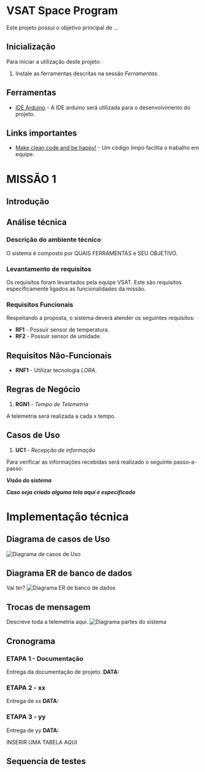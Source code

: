 # VSAT Space Program

Este projeto possui o objetivo principal de ...

## Inicialização
Para iniciar a utilização deste projeto:
1. Instale as ferramentas descritas na sessão *Ferramentas*.

## Ferramentas
* [IDE Arduino](https://www.arduino.cc/en/main/software) - A IDE arduino será utilizada para o desenvolvimento do projeto.

## Links importantes
* [Make clean code and be happy!](https://medium.com/coding-skills/clean-code-101-meaningful-names-and-functions-bf450456d90c) -  Um código limpo facilita o trabalho em equipe.

# MISSÃO 1

## Introdução

## Análise técnica

### Descrição do ambiente técnico

O sistema é composto por QUAIS FERRAMENTAS e SEU OBJETIVO.

### Levantamento de requisitos  
Os requisitos foram levantados pela equipe VSAT. Este são requisitos especificamente ligados as funcionalidades da missão.

### Requisitos Funcionais
Respeitando a proposta, o sistema deverá atender os seguintes requisitos:

* **RF1** - Possuir sensor de temperatura.
* **RF2** - Possuir sensor de umidade.

## Requisitos Não-Funcionais

* **RNF1** - Utilizar tecnologia *LORA*.

## Regras de Negócio

1. **RGN1** - *Tempo de Telemetria*

A telemetria será realizada a cada x tempo.   

## Casos de Uso

1. **UC1** - *Recepção de informação*

Para verificar as informações recebidas será realizado o seguinte passo-a-passo:


***Visão do sistema***

***Caso seja criado alguma tela aqui é especificado***

# Implementação técnica

## Diagrama de casos de Uso
![Diagrama de casos de Uso](/images/Usecase.png)

## Diagrama ER de banco de dados
Vai ter?
![Diagrama ER de banco de dados](/images/db_pf.png)

## Trocas de mensagem
Descreve toda a telemetria aqui.
![Diagrama partes do sistema](/images/)


## Cronograma

### ETAPA 1 - Documentação
Entrega da documentação de projeto.
**DATA:**

### ETAPA 2 - xx
Entrega de xx
**DATA:**

### ETAPA 3 - yy
Entrega de yy
**DATA:**

INSERIR UMA TABELA AQUI

## Sequencia de testes

